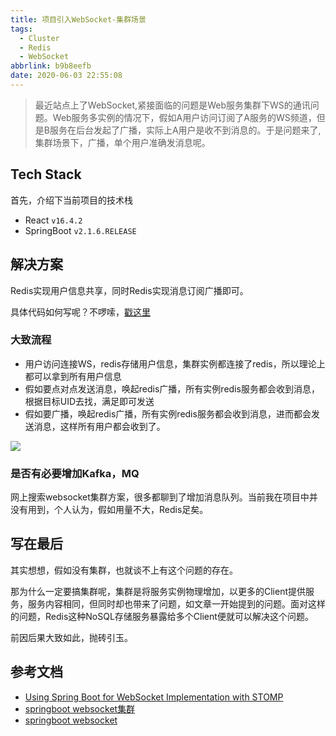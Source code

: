 ```yaml
---
title: 项目引入WebSocket-集群场景
tags:
  - Cluster
  - Redis
  - WebSocket
abbrlink: b9b8eefb
date: 2020-06-03 22:55:08
---
```


> 最近站点上了WebSocket,紧接面临的问题是Web服务集群下WS的通讯问题。Web服务多实例的情况下，假如A用户访问订阅了A服务的WS频道，但是B服务在后台发起了广播，实际上A用户是收不到消息的。于是问题来了,集群场景下，广播，单个用户准确发消息呢。


## Tech Stack
首先，介绍下当前项目的技术栈

- React `v16.4.2`
- SpringBoot `v2.1.6.RELEASE`

## 解决方案

 Redis实现用户信息共享，同时Redis实现消息订阅广播即可。
 
 具体代码如何写呢？不啰嗦，[戳这里](https://github.com/alanhg/spring-websocket-demo)
 
### 大致流程
- 用户访问连接WS，redis存储用户信息，集群实例都连接了redis，所以理论上都可以拿到所有用户信息
- 假如要点对点发送消息，唤起redis广播，所有实例redis服务都会收到消息，根据目标UID去找，满足即可发送
- 假如要广播，唤起redis广播，所有实例redis服务都会收到消息，进而都会发送消息，这样所有用户都会收到了。



![](https://static.1991421.cn/2020/2020-06-03-232111.jpeg)


### 是否有必要增加Kafka，MQ

网上搜索websocket集群方案，很多都聊到了增加消息队列。当前我在项目中并没有用到，个人认为，假如用量不大，Redis足矣。


## 写在最后

其实想想，假如没有集群，也就谈不上有这个问题的存在。

那为什么一定要搞集群呢，集群是将服务实例物理增加，以更多的Client提供服务，服务内容相同，但同时却也带来了问题，如文章一开始提到的问题。面对这样的问题，Redis这种NoSQL存储服务暴露给多个Client便就可以解决这个问题。

前因后果大致如此，抛砖引玉。


## 参考文档

- [Using Spring Boot for WebSocket Implementation with STOMP](https://www.toptal.com/java/stomp-spring-boot-websocket)
- [springboot websocket集群]( https://blog.inslee.cn/2020/05/12/springboot/websocket2.html)
- [springboot websocket](https://blog.inslee.cn/2020/05/12/springboot/websocket.html)
 
 
 

 
 
